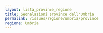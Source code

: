 ```yaml
---
layout: lista_province_regione
title: Segnalazioni province dell'Umbria
permalink: /issues/regione/umbria/province
regione: Umbria
---
```


